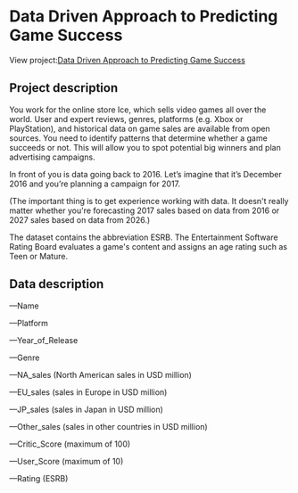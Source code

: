 # Data Driven Approach to Predicting Game Success
View project:[Data Driven Approach to Predicting Game Success](https://github.com/BradyQuack/Data-Driven-Approach-to-Predicting-Game-Success/blob/main/GameFinal.ipynb)
## Project description
You work for the online store Ice, which sells video games all over the world. User and expert reviews, genres, platforms (e.g. Xbox or PlayStation), and historical data on game sales are available from open sources. You need to identify patterns that determine whether a game succeeds or not. This will allow you to spot potential big winners and plan advertising campaigns.

In front of you is data going back to 2016. Let’s imagine that it’s December 2016 and you’re planning a campaign for 2017. 

(The important thing is to get experience working with data. It doesn't really matter whether you're forecasting 2017 sales based on data from 2016 or 2027 sales based on data from 2026.)

The dataset contains the abbreviation ESRB. The Entertainment Software Rating Board evaluates a game's content and assigns an age rating such as Teen or Mature.
## Data description
—Name 

—Platform 

—Year_of_Release 

—Genre 

—NA_sales (North American sales in USD million) 

—EU_sales (sales in Europe in USD million) 

—JP_sales (sales in Japan in USD million) 

—Other_sales (sales in other countries in USD million) 

—Critic_Score (maximum of 100) 

—User_Score (maximum of 10) 

—Rating (ESRB)
